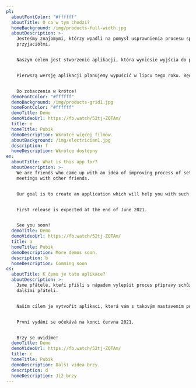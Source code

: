 ```yaml
---
pl:
  aboutFontColor: "#ffffff"
  aboutTitle: O co w tym chodzi?
  homeBackground: /img/products-full-width.jpg
  aboutDescription: >-
    Jesteśmy znajomymi, którzy wpadli na pomysł usprawnienia procesu spotkań z
    przyjaciółmi. 


    Naszym celem jest stworzenie aplikacji, która wyniesie wyjścia do pubów na wyższy poziom. Dzięki niej łatwiej skrzykniecie się ze znajomymi i nie ominie Was żadna impreza.


    Pierwszą wersję aplikacji planujemy wypuścić w lipcu tego roku. Będziemy Was informować o wszelkich postępach na bieżąco. Liczymy na Wasze opinie, dzięki którym będziemy mogli ulepszyć nasz produkt i upewnić się, że zmierzamy w dobrym kierunku.


    Do zobaczenia w krótce!
  demoFontColor: "#ffffff"
  demoBackground: /img/products-grid1.jpg
  homeFontColor: "#ffffff"
  demoTitle: Demo
  demoVideoUrl: https://fb.watch/52tj-ZQTAm/
  title: e
  homeTitle: Pubik
  demoDescription: Wkrótce więcej filmów.
  aboutBackground: /img/electrician1.jpg
  description: f
  homeDescription: Wkrótce dostępny
en:
  aboutTitle: What is this app for?
  aboutDescription: >-
    We are friends who came up with an idea of improving process of setting up
    meetings with other friends. 


    Our goal is to create an application which will help you with such setups with easy and fun way.


    First release is expected at the end of June 2021.


    See you soon!
  demoTitle: Demo
  demoVideoUrl: https://fb.watch/52tj-ZQTAm/
  title: a
  homeTitle: Pubik
  demoDescription: More demos soon.
  description: b
  homeDescription: Comming soon
cs:
  aboutTitle: K čemu je tato aplikace?
  aboutDescription: >-
    Jsme přátelé, kteří přišli s nápadem vylepšit proces přípravy schůzek s
    dalšími přáteli.


    Naším cílem je vytvořit aplikaci, která vám s takovým nastavením pomůže snadným a zábavným způsobem.


    První vydání se očekává na konci června 2021.


    Brzy se uvidíme!
  demoTitle: Demo
  demoVideoUrl: https://fb.watch/52tj-ZQTAm/
  title: c
  homeTitle: Pubik
  demoDescription: Další videa brzy.
  description: d
  homeDescription: Již brzy
---
```

